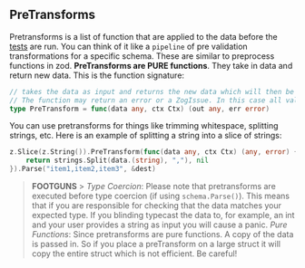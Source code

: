 ## PreTransforms

Pretransforms is a list of function that are applied to the data before the [tests](#tests) are run. You can think of it like a `pipeline` of pre validation transformations for a specific schema. These are similar to preprocess functions in zod. **PreTransforms are PURE functions**. They take in data and return new data. This is the function signature:

```go
// takes the data as input and returns the new data which will then be passed onto the next functions.
// The function may return an error or a ZogIssue. In this case all validation will be skipped and the error will be wrapped into a ZogIssue and entire execution will return.
type PreTransform = func(data any, ctx Ctx) (out any, err error)
```

You can use pretransforms for things like trimming whitespace, splitting strings, etc. Here is an example of splitting a string into a slice of strings:

```go
z.Slice(z.String()).PreTransform(func(data any, ctx Ctx) (any, error) {
	return strings.Split(data.(string), ","), nil
}).Parse("item1,item2,item3", &dest)
```

> **FOOTGUNS** > _Type Coercion_: Please note that pretransforms are executed before type coercion (if using `schema.Parse()`). This means that if you are responsible for checking that the data matches your expected type. If you blinding typecast the data to, for example, an int and your user provides a string as input you will cause a panic.
> _Pure Functions_: Since pretransforms are pure functions. A copy of the data is passed in. So if you place a preTransform on a large struct it will copy the entire struct which is not efficient. Be careful!
